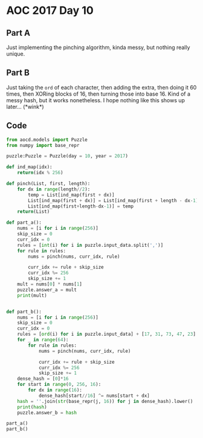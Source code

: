 # AOC 2017 Day 10

## Part A

Just implementing the pinching algorithm, kinda messy, but nothing really unique.

## Part B

Just taking the `ord` of each character, then adding the extra, then doing it 60 times, then XORing blocks of 16, then turning those into base 16. Kind of a messy hash, but it works nonetheless. I hope nothing like this shows up later... (\*wink\*)

## Code

```python
from aocd.models import Puzzle
from numpy import base_repr

puzzle:Puzzle = Puzzle(day = 10, year = 2017)

def ind_map(idx):
    return(idx % 256)

def pinch(List, first, length):
    for dx in range(length//2):
        temp = List[ind_map(first + dx)]
        List[ind_map(first + dx)] = List[ind_map(first + length - dx-1)] 
        List[ind_map(first+length-dx-1)] = temp
    return(List)

def part_a():
    nums = [i for i in range(256)]
    skip_size = 0
    curr_idx = 0
    rules = [int(i) for i in puzzle.input_data.split(',')]
    for rule in rules:
        nums = pinch(nums, curr_idx, rule)

        curr_idx += rule + skip_size
        curr_idx %= 256
        skip_size += 1
    mult = nums[0] * nums[1]
    puzzle.answer_a = mult
    print(mult)


def part_b():
    nums = [i for i in range(256)]
    skip_size = 0
    curr_idx = 0
    rules = [ord(i) for i in puzzle.input_data] + [17, 31, 73, 47, 23]
    for _ in range(64):
        for rule in rules:
            nums = pinch(nums, curr_idx, rule)

            curr_idx += rule + skip_size
            curr_idx %= 256
            skip_size += 1
    dense_hash = [0]*16
    for start in range(0, 256, 16):
        for dx in range(16):
            dense_hash[start//16] ^= nums[start + dx]
    hash = ''.join(str(base_repr(j, 16)) for j in dense_hash).lower()
    print(hash)
    puzzle.answer_b = hash

part_a()
part_b()
```